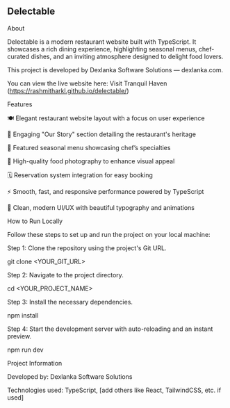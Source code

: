## Delectable

About

Delectable is a modern restaurant website built with TypeScript.
It showcases a rich dining experience, highlighting seasonal menus, chef-curated dishes, and an inviting atmosphere designed to delight food lovers.


This project is developed by Dexlanka Software Solutions — dexlanka.com.

You can view the live website here: Visit Tranquil Haven
(https://rashmitharkl.github.io/delectable/)

Features

🍽️ Elegant restaurant website layout with a focus on user experience

📖 Engaging "Our Story" section detailing the restaurant's heritage

🍴 Featured seasonal menu showcasing chef’s specialties

📸 High-quality food photography to enhance visual appeal

🗓️ Reservation system integration for easy booking

⚡ Smooth, fast, and responsive performance powered by TypeScript

🎨 Clean, modern UI/UX with beautiful typography and animations


How to Run Locally

Follow these steps to set up and run the project on your local machine:


Step 1: Clone the repository using the project's Git URL.

git clone <YOUR_GIT_URL>

Step 2: Navigate to the project directory.

cd <YOUR_PROJECT_NAME>

Step 3: Install the necessary dependencies.

npm install

Step 4: Start the development server with auto-reloading and an instant preview.

npm run dev


Project Information

Developed by: Dexlanka Software Solutions

Technologies used: TypeScript, [add others like React, TailwindCSS, etc. if used]
